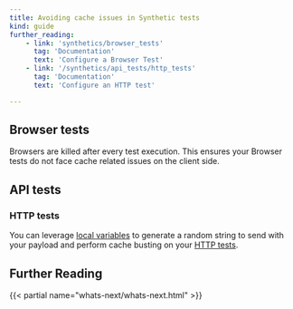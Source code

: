 ```yaml
---
title: Avoiding cache issues in Synthetic tests
kind: guide
further_reading:
    - link: 'synthetics/browser_tests'
      tag: 'Documentation'
      text: 'Configure a Browser Test'
    - link: '/synthetics/api_tests/http_tests'
      tag: 'Documentation'
      text: 'Configure an HTTP test'

---
```


## Browser tests

Browsers are killed after every test execution. This ensures your Browser tests do not face cache related issues on the client side.

## API tests

### HTTP tests

You can leverage [local variables][1] to generate a random string to send with your payload and perform cache busting on your [HTTP tests][2].

## Further Reading

{{< partial name="whats-next/whats-next.html" >}}

[1]: /synthetics/api_tests/http_tests?tab=requestoptions#create-local-variables
[2]: /synthetics/api_tests/http_tests
